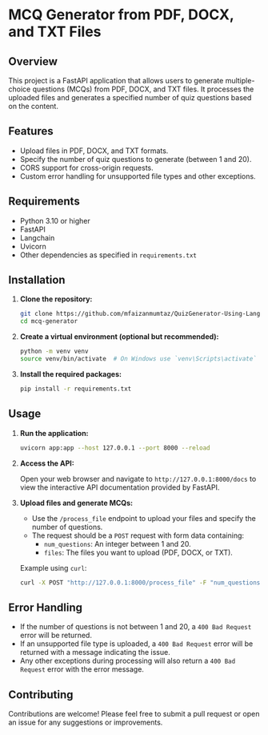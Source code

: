 # MCQ Generator from PDF, DOCX, and TXT Files

## Overview

This project is a FastAPI application that allows users to generate multiple-choice questions (MCQs) from PDF, DOCX, and TXT files. It processes the uploaded files and generates a specified number of quiz questions based on the content.

## Features

- Upload files in PDF, DOCX, and TXT formats.
- Specify the number of quiz questions to generate (between 1 and 20).
- CORS support for cross-origin requests.
- Custom error handling for unsupported file types and other exceptions.

## Requirements

- Python 3.10 or higher
- FastAPI
- Langchain
- Uvicorn
- Other dependencies as specified in `requirements.txt`

## Installation

1. **Clone the repository:**

   ```bash
   git clone https://github.com/mfaizanmumtaz/QuizGenerator-Using-LangChain-and-FastAPI.git
   cd mcq-generator
   ```

2. **Create a virtual environment (optional but recommended):**

   ```bash
   python -m venv venv
   source venv/bin/activate  # On Windows use `venv\Scripts\activate`
   ```

3. **Install the required packages:**

   ```bash
   pip install -r requirements.txt
   ```

## Usage

1. **Run the application:**

   ```bash
   uvicorn app:app --host 127.0.0.1 --port 8000 --reload
   ```

2. **Access the API:**

   Open your web browser and navigate to `http://127.0.0.1:8000/docs` to view the interactive API documentation provided by FastAPI.

3. **Upload files and generate MCQs:**

   - Use the `/process_file` endpoint to upload your files and specify the number of questions.
   - The request should be a `POST` request with form data containing:
     - `num_questions`: An integer between 1 and 20.
     - `files`: The files you want to upload (PDF, DOCX, or TXT).

   Example using `curl`:

   ```bash
   curl -X POST "http://127.0.0.1:8000/process_file" -F "num_questions=5" -F "files=@path/to/your/file.pdf"
   ```

## Error Handling

- If the number of questions is not between 1 and 20, a `400 Bad Request` error will be returned.
- If an unsupported file type is uploaded, a `400 Bad Request` error will be returned with a message indicating the issue.
- Any other exceptions during processing will also return a `400 Bad Request` error with the error message.

## Contributing

Contributions are welcome! Please feel free to submit a pull request or open an issue for any suggestions or improvements.